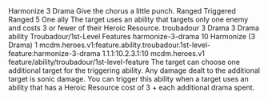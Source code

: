 <ability>
  <name>Harmonize</name>
  <cost>3 Drama</cost>
  <flavor>Give the chorus a little punch.</flavor>
  <keywords>
    <keyword>Ranged</keyword>
  </keywords>
  <type>Triggered</type>
  <distance>Ranged 5</distance>
  <target>One ally</target>
  <trigger>The target uses an ability that targets only one enemy and costs 3 or fewer of their Heroic Resource.</trigger>
  <metadata>
    <class>troubadour</class>
    <cost>3 Drama</cost>
    <cost_amount>3</cost_amount>
    <cost_resource>Drama</cost_resource>
    <feature_type>ability</feature_type>
    <file_dpath>Troubadour/1st-Level Features</file_dpath>
    <item_id>harmonize-3-drama</item_id>
    <item_index>10</item_index>
    <item_name>Harmonize (3 Drama)</item_name>
    <level>1</level>
    <scc>mcdm.heroes.v1:feature.ability.troubadour.1st-level-feature:harmonize-3-drama</scc>
    <scdc>1.1.1:10.2.3.1:10</scdc>
    <source>mcdm.heroes.v1</source>
    <type>feature/ability/troubadour/1st-level-feature</type>
  </metadata>
  <effects>
    <effect type="mundane">The target can choose one additional target for the triggering ability. Any damage dealt to the additional target is sonic damage.</effect>
    <effect type="mundane" cost="Spend 1+ Drama">You can trigger this ability when a target uses an ability that has a Heroic Resource cost of 3 + each additional drama spent.</effect>
  </effects>
</ability>
